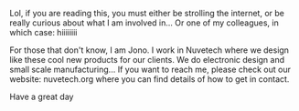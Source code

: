 Lol, if you are reading this, you must either be strolling the internet, or be really curious about what I am involved in... Or one of my colleagues, in which case: hiiiiiiii

For those that don't know, I am Jono. I work in Nuvetech where we design like these cool new products for our clients. We do electronic design and small scale manufacturing...
If you want to reach me, please check out our website: nuvetech.org where you can find details of how to get in contact.

Have a great day


